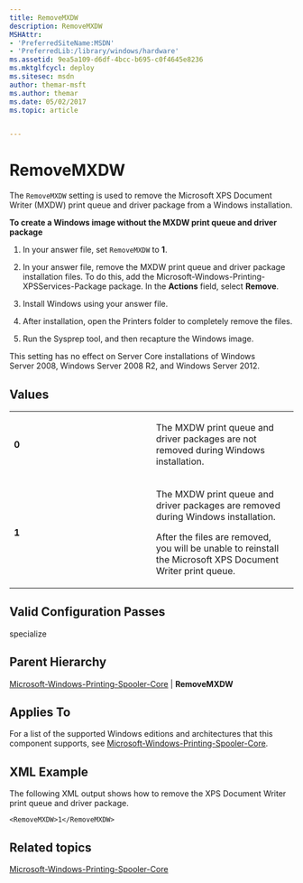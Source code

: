 ```yaml
---
title: RemoveMXDW
description: RemoveMXDW
MSHAttr:
- 'PreferredSiteName:MSDN'
- 'PreferredLib:/library/windows/hardware'
ms.assetid: 9ea5a109-d6df-4bcc-b695-c0f4645e8236
ms.mktglfcycl: deploy
ms.sitesec: msdn
author: themar-msft
ms.author: themar
ms.date: 05/02/2017
ms.topic: article


---
```


# RemoveMXDW


The `RemoveMXDW` setting is used to remove the Microsoft XPS Document Writer (MXDW) print queue and driver package from a Windows installation.

**To create a Windows image without the MXDW print queue and driver package**

1.  In your answer file, set `RemoveMXDW` to **1**.

2.  In your answer file, remove the MXDW print queue and driver package installation files. To do this, add the Microsoft-Windows-Printing-XPSServices-Package package. In the **Actions** field, select **Remove**. 

3.  Install Windows using your answer file.

4.  After installation, open the Printers folder to completely remove the files.

5.  Run the Sysprep tool, and then recapture the Windows image.

This setting has no effect on Server Core installations of Windows Server 2008, Windows Server 2008 R2, and Windows Server 2012.

## Values


<table>
<colgroup>
<col width="50%" />
<col width="50%" />
</colgroup>
<tbody>
<tr class="odd">
<td><p><strong>0</strong></p></td>
<td><p>The MXDW print queue and driver packages are not removed during Windows installation.</p></td>
</tr>
<tr class="even">
<td><p><strong>1</strong></p></td>
<td><p>The MXDW print queue and driver packages are removed during Windows installation.</p>
<p>After the files are removed, you will be unable to reinstall the Microsoft XPS Document Writer print queue.</p>
<p></p></td>
</tr>
</tbody>
</table>

 

## Valid Configuration Passes


specialize

## Parent Hierarchy


[Microsoft-Windows-Printing-Spooler-Core](microsoft-windows-printing-spooler-core.md) | **RemoveMXDW**

## Applies To


For a list of the supported Windows editions and architectures that this component supports, see [Microsoft-Windows-Printing-Spooler-Core](microsoft-windows-printing-spooler-core.md).

## XML Example


The following XML output shows how to remove the XPS Document Writer print queue and driver package.

```
<RemoveMXDW>1</RemoveMXDW>
```

## Related topics


[Microsoft-Windows-Printing-Spooler-Core](microsoft-windows-printing-spooler-core.md)

 

 







